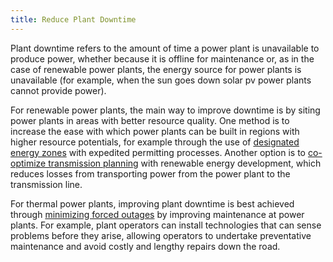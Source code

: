 ```yaml
---
title: Reduce Plant Downtime
---
```


Plant downtime refers to the amount of time a power plant is unavailable to produce power, whether because it is offline for maintenance or, as in the case of renewable power plants, the energy source for power plants is unavailable (for example, when the sun goes down solar pv power plants cannot provide power).

For renewable power plants, the main way to improve downtime is by siting power plants in areas with better resource quality. One method is to increase the ease with which power plants can be built in regions with higher resource potentials, for example through the use of [designated energy zones](http://blmsolar.anl.gov/sez/) with expedited permitting processes. Another option is to [co-optimize transmission planning](https://www.hhh.umn.edu/sites/hhh.umn.edu/files/capx2020_final_report.pdf) with renewable energy development, which reduces losses from transporting power from the power plant to the transmission line.

For thermal power plants, improving plant downtime is best achieved through [minimizing forced outages](http://www3.emersonprocess.com/CSI/MHM/Power/assets/MHM_COL_BR_DeliverOnGridDemands_2015_web.pdf) by improving maintenance at power plants. For example, plant operators can install technologies that can sense problems before they arise, allowing operators to undertake preventative maintenance and avoid costly and lengthy repairs down the road.
